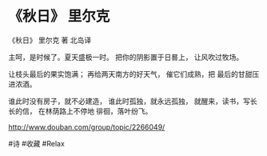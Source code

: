 # 《秋日》 里尔克
《秋日》
里尔克 著
北岛译

主呵，是时候了。夏天盛极一时。
把你的阴影置于日晷上，
让风吹过牧场。

让枝头最后的果实饱满；
再给两天南方的好天气，
催它们成熟，把
最后的甘甜压进浓酒。

谁此时没有房子，就不必建造，
谁此时孤独，就永远孤独，
就醒来，读书，写长长的信，
在林荫路上不停地
徘徊，落叶纷飞。

http://www.douban.com/group/topic/2266049/

#诗 #收藏 #Relax